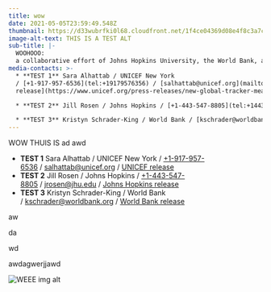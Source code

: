 ```yaml
---
title: wow
date: 2021-05-05T23:59:49.548Z
thumbnail: https://d33wubrfki0l68.cloudfront.net/1f4ce04369d08e4f8c3a7ca30a11c4873fda2ae1/5ec76/static/netlify-cms-logo-89325c27d4b56df2c79af749826c6730.svg
image-alt-text: THIS IS A TEST ALT
sub-title: |-
  WOOHOOO:
  a collaborative effort of Johns Hopkins University, the World Bank, and UNICE
media-contacts: >-
  * **TEST 1** Sara Alhattab / UNICEF New York
  / [+1-917-957-6536](tel:+19179576356) / [salhattab@unicef.org](mailto:salhattab@unicef.org) / [UNICEF
  release](https://www.unicef.org/press-releases/new-global-tracker-measure-pandemics-impact-education-worldwide)

  * **TEST 2** Jill Rosen / Johns Hopkins / [+1-443-547-8805](tel:+14435478805) / [jrosen@jhu.edu](mailto:jrosen@jhu.edu) / [Johns Hopkins release](https://releases.jhu.edu/2021/03/26/new-global-tracker-to-measure-pandemics-impact-on-education-worldwide/)

  * **TEST 3** Kristyn Schrader-King / World Bank / [kschrader@worldbank.org](mailto:kschrader@worldbank.org) / [World Bank release](https://www.worldbank.org/en/news/press-release/2021/03/26/new-global-tracker-to-measure-pandemic-s-impact-on-education-worldwide)
---
```

WOW THUIS IS ad awd



* **TEST 1** Sara Alhattab / UNICEF New York / [+1-917-957-6536](tel:+19179576356) / [salhattab@unicef.org](mailto:salhattab@unicef.org) / [UNICEF release](https://www.unicef.org/press-releases/new-global-tracker-measure-pandemics-impact-education-worldwide)
* **TEST 2** Jill Rosen / Johns Hopkins / [+1-443-547-8805](tel:+14435478805) / [jrosen@jhu.edu](mailto:jrosen@jhu.edu) / [Johns Hopkins release](https://releases.jhu.edu/2021/03/26/new-global-tracker-to-measure-pandemics-impact-on-education-worldwide/)
* **TEST 3** Kristyn Schrader-King / World Bank / [kschrader@worldbank.org](mailto:kschrader@worldbank.org) / [World Bank release](https://www.worldbank.org/en/news/press-release/2021/03/26/new-global-tracker-to-measure-pandemic-s-impact-on-education-worldwide)

aw

da

wd

awdagwerjjawd 

![WEEE img alt](https://s3.amazonaws.com/i.michaelsoolee.com/20191118-logo.png "IMAGE TITLE")